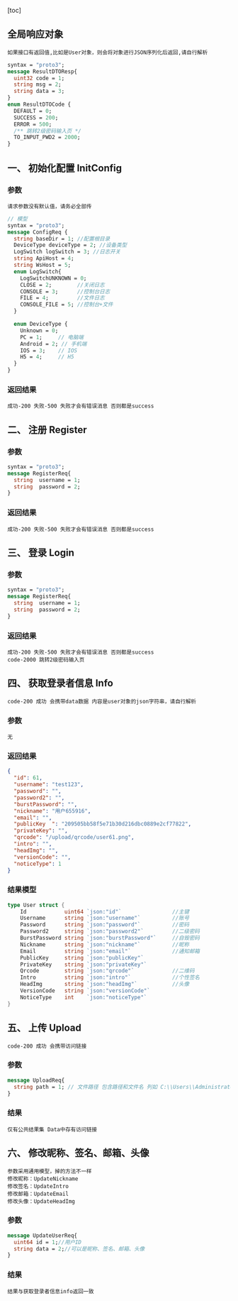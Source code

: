 [toc]
## 全局响应对象
```text
如果接口有返回值,比如是User对象，则会将对象进行JSON序列化后返回,请自行解析
```
```protobuf
syntax = "proto3";
message ResultDTOResp{
  uint32 code = 1;
  string msg = 2;
  string data = 3;
}
enum ResultDTOCode {
  DEFAULT = 0;
  SUCCESS = 200;
  ERROR = 500;
  /** 跳转2级密码输入页 */
  TO_INPUT_PWD2 = 2000;
}
```
## 一、 初始化配置 InitConfig
### 参数
```text
请求参数没有默认值，请务必全部传
```
```protobuf
// 模型
syntax = "proto3";
message ConfigReq {
  string baseDir = 1; //配置根目录
  DeviceType deviceType = 2; //设备类型
  LogSwitch logSwitch = 3; //日志开关
  string ApiHost = 4;
  string WsHost = 5;
  enum LogSwitch{
    LogSwitchUNKNOWN = 0;
    CLOSE = 2;        //关闭日志
    CONSOLE = 3;      //控制台日志
    FILE = 4;         //文件日志
    CONSOLE_FILE = 5; //控制台+文件
  }

  enum DeviceType {
    Unknown = 0;
    PC = 1;     // 电脑端
    Android = 2; // 手机端
    IOS = 3;    // IOS
    H5 = 4;     // H5
  }
}
```
### 返回结果
```text
成功-200 失败-500 失败才会有错误消息 否则都是success
```
## 二、 注册 Register
### 参数
```protobuf
syntax = "proto3";
message RegisterReq{
  string  username = 1;
  string  password = 2;
}
```
### 返回结果
```text
成功-200 失败-500 失败才会有错误消息 否则都是success
```
## 三、 登录 Login
### 参数
```protobuf
syntax = "proto3";
message RegisterReq{
  string  username = 1;
  string  password = 2;
}
```
### 返回结果
```text
成功-200 失败-500 失败才会有错误消息 否则都是success
code-2000 跳转2级密码输入页
```
## 四、 获取登录者信息 Info
```text
code-200 成功 会携带data数据 内容是user对象的json字符串，请自行解析
```
### 参数
```text
无
```
### 返回结果
```json
{
  "id": 61,
  "username": "test123",
  "password": "",
  "password2": "",
  "burstPassword": "",
  "nickname": "用户655916",
  "email": "",
  "publicKey  ": "209505bb58f5e71b30d216dbc0889e2cf77822",
  "privateKey": "",
  "qrcode": "/upload/qrcode/user61.png",
  "intro": "",
  "headImg": "",
  "versionCode": "",
  "noticeType": 1
}
```
### 结果模型
```go
type User struct {
	Id            uint64 `json:"id"`                //主键
	Username      string `json:"username"`          //账号
	Password      string `json:"password"`          //密码
	Password2     string `json:"password2"`         //二级密码
	BurstPassword string `json:"burstPassword"`     //自毁密码
	Nickname      string `json:"nickname"`          //昵称
	Email         string `json:"email"`             //通知邮箱
	PublicKey     string `json:"publicKey"` 
	PrivateKey    string `json:"privateKey"`        
	Qrcode        string `json:"qrcode"`            //二维码
	Intro         string `json:"intro"`             //个性签名
	HeadImg       string `json:"headImg"`           //头像
	VersionCode   string `json:"versionCode"`       
	NoticeType    int    `json:"noticeType"`
}
```
## 五、 上传 Upload
```text
code-200 成功 会携带访问链接
```
### 参数
```protobuf
message UploadReq{
  string path = 1; // 文件路径 包含路径和文件名 列如 C:\\Users\\Administrator\\Desktop\\result.png
}
```
### 结果
```text
仅有公共结果集 Data中存有访问链接
```
## 六、 修改昵称、签名、邮箱、头像
```text
参数采用通用模型，掉的方法不一样
修改昵称：UpdateNickname
修改签名：UpdateIntro
修改邮箱：UpdateEmail
修改头像：UpdateHeadImg
```
### 参数
```protobuf
message UpdateUserReq{
  uint64 id = 1;//用户ID
  string data = 2;//可以是昵称、签名、邮箱、头像
}
```
### 结果
```text
结果与获取登录者信息info返回一致
```